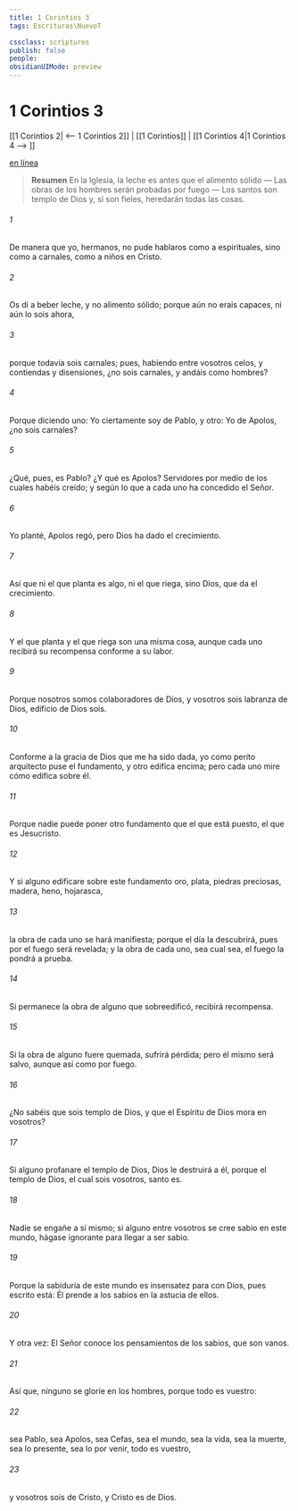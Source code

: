 ```yaml
---
title: 1 Corintios 3
tags: Escrituras\NuevoT

cssclass: scriptures
publish: false
people:
obsidianUIMode: preview
---
```


# 1 Corintios 3
[[1 Corintios 2| <-- 1 Corintios 2]] | [[1 Corintios]] | [[1 Corintios 4|1 Corintios 4 --> ]]

[en línea](https://churchofjesuschrist.org/study/scriptures/nt/1-cor/3?lang=spa)

> __Resumen__
En la Iglesia, la leche es antes que el alimento sólido — Las obras de los hombres serán probadas por fuego — Los santos son templo de Dios y, si son fieles, heredarán todas las cosas.

###### 1 
De manera que yo, hermanos, no pude hablaros como a espirituales, sino como a carnales, como a niños en Cristo.

###### 2 
Os di a beber leche, y no alimento sólido; porque aún no erais capaces, ni aún lo sois ahora,

###### 3 
porque todavía sois carnales; pues, habiendo entre vosotros celos, y contiendas y disensiones, ¿no sois carnales, y andáis como hombres?

###### 4 
Porque diciendo uno: Yo ciertamente soy de Pablo, y otro: Yo de Apolos, ¿no sois carnales?

###### 5 
¿Qué, pues, es Pablo? ¿Y qué es Apolos? Servidores por medio de los cuales habéis creído; y  según lo que a cada uno ha concedido el Señor.

###### 6 
Yo planté, Apolos regó, pero Dios ha dado el crecimiento.

###### 7 
Así que ni el que planta es algo, ni el que riega, sino Dios, que da el crecimiento.

###### 8 
Y el que planta y el que riega son una misma cosa, aunque cada uno recibirá su recompensa conforme a su labor.

###### 9 
Porque nosotros somos colaboradores de Dios, y vosotros sois labranza de Dios, edificio de Dios sois.

###### 10 
Conforme a la gracia de Dios que me ha sido dada, yo como perito arquitecto puse el fundamento, y otro edifica encima; pero cada uno mire cómo edifica sobre él.

###### 11 
Porque nadie puede poner otro fundamento que el que está puesto, el que es Jesucristo.

###### 12 
Y si alguno edificare sobre este fundamento oro, plata, piedras preciosas, madera, heno, hojarasca,

###### 13 
la obra de cada uno se hará manifiesta; porque el día la descubrirá, pues por el fuego será revelada; y la obra de cada uno, sea cual sea, el fuego la pondrá a prueba.

###### 14 
Si permanece la obra de alguno que sobreedificó, recibirá recompensa.

###### 15 
Si la obra de alguno fuere quemada, sufrirá pérdida; pero él mismo será salvo, aunque así como por fuego.

###### 16 
¿No sabéis que sois templo de Dios, y que el Espíritu de Dios mora en vosotros?

###### 17 
Si alguno profanare el templo de Dios, Dios le destruirá a él, porque el templo de Dios, el cual sois vosotros, santo es.

###### 18 
Nadie se engañe a sí mismo; si alguno entre vosotros se cree sabio en este mundo, hágase ignorante para llegar a ser sabio.

###### 19 
Porque la sabiduría de este mundo es insensatez para con Dios, pues escrito está: Él prende a los sabios en la astucia de ellos.

###### 20 
Y otra vez: El Señor conoce los pensamientos de los sabios, que son vanos.

###### 21 
Así que, ninguno se gloríe en los hombres, porque todo es vuestro:

###### 22 
sea Pablo, sea Apolos, sea Cefas, sea el mundo, sea la vida, sea la muerte, sea lo presente, sea lo por venir, todo es vuestro,

###### 23 
y vosotros sois de Cristo, y Cristo es de Dios.

